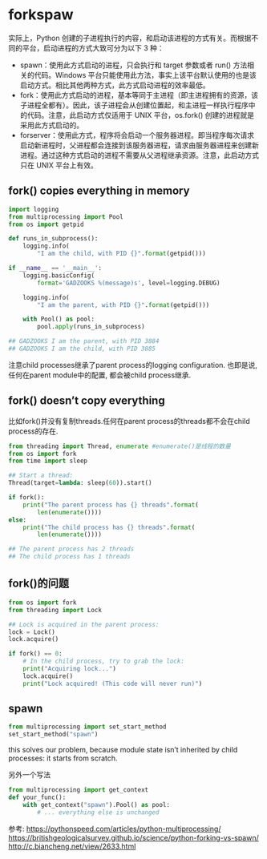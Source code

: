# forkspaw




实际上，Python 创建的子进程执行的内容，和启动该进程的方式有关。而根据不同的平台，启动进程的方式大致可分为以下 3 种：
- spawn：使用此方式启动的进程，只会执行和 target 参数或者 run() 方法相关的代码。Windows 平台只能使用此方法，事实上该平台默认使用的也是该启动方式。相比其他两种方式，此方式启动进程的效率最低。
- fork：使用此方式启动的进程，基本等同于主进程（即主进程拥有的资源，该子进程全都有）。因此，该子进程会从创建位置起，和主进程一样执行程序中的代码。注意，此启动方式仅适用于 UNIX 平台，os.fork() 创建的进程就是采用此方式启动的。
- forserver：使用此方式，程序将会启动一个服务器进程。即当程序每次请求启动新进程时，父进程都会连接到该服务器进程，请求由服务器进程来创建新进程。通过这种方式启动的进程不需要从父进程继承资源。注意，此启动方式只在 UNIX 平台上有效。



## fork() copies everything in memory
```python
import logging
from multiprocessing import Pool
from os import getpid

def runs_in_subprocess():
    logging.info(
        "I am the child, with PID {}".format(getpid()))

if __name__ == '__main__':
    logging.basicConfig(
        format='GADZOOKS %(message)s', level=logging.DEBUG)

    logging.info(
        "I am the parent, with PID {}".format(getpid()))

    with Pool() as pool:
        pool.apply(runs_in_subprocess)

## GADZOOKS I am the parent, with PID 3884
## GADZOOKS I am the child, with PID 3885
```
注意child processes继承了parent process的logging configuration. 也即是说, 任何在parent module中的配置, 都会被child process继承.

## fork() doesn’t copy everything
比如fork()并没有复制threads.任何在parent process的threads都不会在child process的存在.

```python
from threading import Thread, enumerate #enumerate()是线程的数量
from os import fork
from time import sleep

## Start a thread:
Thread(target=lambda: sleep(60)).start()

if fork():
    print("The parent process has {} threads".format(
        len(enumerate())))
else:
    print("The child process has {} threads".format(
        len(enumerate())))

## The parent process has 2 threads
## The child process has 1 threads
```

## fork()的问题
```python
from os import fork
from threading import Lock

## Lock is acquired in the parent process:
lock = Lock()
lock.acquire()

if fork() == 0:
    # In the child process, try to grab the lock:
    print("Acquiring lock...")
    lock.acquire()
    print("Lock acquired! (This code will never run)")

```



## spawn
```python
from multiprocessing import set_start_method
set_start_method("spawn")
```
this solves our problem, because module state isn’t inherited by child processes: it starts from scratch.

另外一个写法

```python
from multiprocessing import get_context
def your_func():
    with get_context("spawn").Pool() as pool:
        # ... everything else is unchanged
```




参考:
https://pythonspeed.com/articles/python-multiprocessing/
https://britishgeologicalsurvey.github.io/science/python-forking-vs-spawn/
http://c.biancheng.net/view/2633.html